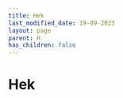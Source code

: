 ```yaml
---
title: Hek
last_modified_date: 19-09-2023
layout: page
parent: H
has_children: false
---
```


Hek
===

